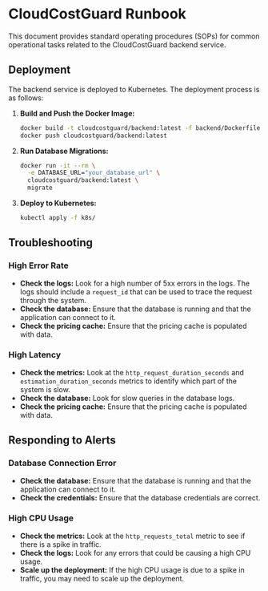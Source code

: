 # CloudCostGuard Runbook

This document provides standard operating procedures (SOPs) for common operational tasks related to the CloudCostGuard backend service.

## Deployment

The backend service is deployed to Kubernetes. The deployment process is as follows:

1.  **Build and Push the Docker Image:**
    ```bash
    docker build -t cloudcostguard/backend:latest -f backend/Dockerfile .
    docker push cloudcostguard/backend:latest
    ```

2.  **Run Database Migrations:**
    ```bash
    docker run -it --rm \
      -e DATABASE_URL="your_database_url" \
      cloudcostguard/backend:latest \
      migrate
    ```

3.  **Deploy to Kubernetes:**
    ```bash
    kubectl apply -f k8s/
    ```

## Troubleshooting

### High Error Rate

- **Check the logs:** Look for a high number of 5xx errors in the logs. The logs should include a `request_id` that can be used to trace the request through the system.
- **Check the database:** Ensure that the database is running and that the application can connect to it.
- **Check the pricing cache:** Ensure that the pricing cache is populated with data.

### High Latency

- **Check the metrics:** Look at the `http_request_duration_seconds` and `estimation_duration_seconds` metrics to identify which part of the system is slow.
- **Check the database:** Look for slow queries in the database logs.
- **Check the pricing cache:** Ensure that the pricing cache is populated with data.

## Responding to Alerts

### Database Connection Error

- **Check the database:** Ensure that the database is running and that the application can connect to it.
- **Check the credentials:** Ensure that the database credentials are correct.

### High CPU Usage

- **Check the metrics:** Look at the `http_requests_total` metric to see if there is a spike in traffic.
- **Check the logs:** Look for any errors that could be causing a high CPU usage.
- **Scale up the deployment:** If the high CPU usage is due to a spike in traffic, you may need to scale up the deployment.
